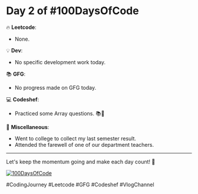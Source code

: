 # Day 2 of #100DaysOfCode

🔥 **Leetcode**:
- None.

💡 **Dev**:
- No specific development work today.

📚 **GFG**:
- No progress made on GFG today.

💻 **Codeshef**:
- Practiced some Array questions. 📚🔢

🌟 **Miscellaneous**:
-  Went to college to collect my last semester result.
- Attended the farewell of one of our department teachers.
  
<hr>

Let's keep the momentum going and make each day count! 💪

[![100DaysOfCode](https://img.shields.io/badge/100DaysOfCode-Day%202-blue)](https://github.com/yourusername/100DaysOfCode)

#CodingJourney #Leetcode #GFG #Codeshef #VlogChannel
